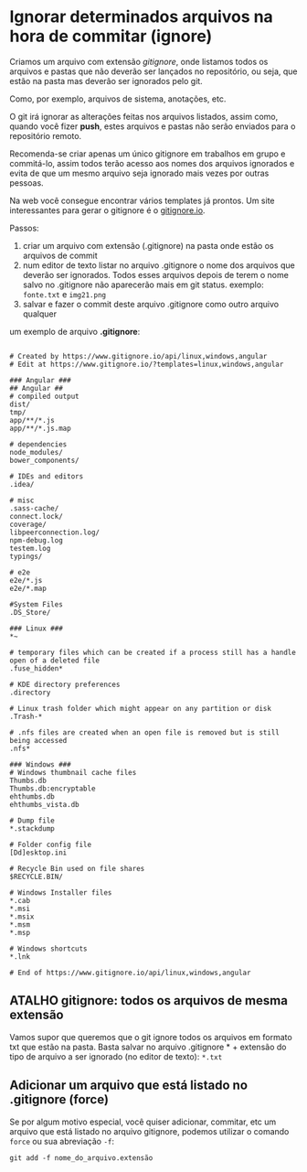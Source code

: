 # Ignorar determinados arquivos na hora de commitar (ignore)

Criamos um arquivo com extensão *gitignore*, onde listamos todos os arquivos e pastas que não deverão ser lançados no repositório, ou seja, que estão na pasta mas deverão ser ignorados pelo git.

Como, por exemplo, arquivos de sistema, anotações, etc.

O git irá ignorar as alterações feitas nos arquivos listados, assim como, quando você fizer **push**, estes arquivos e pastas não serão enviados para o repositório remoto.

Recomenda-se criar apenas um único gitignore em trabalhos em grupo e commitá-lo, assim todos terão acesso aos nomes dos arquivos ignorados e evita de que um mesmo arquivo seja ignorado mais vezes por outras pessoas.

Na web você consegue encontrar vários templates já prontos. Um site interessantes para gerar o gitignore é o [gitignore.io](https://www.gitignore.io/).

Passos:

1.  criar um arquivo com extensão (.gitignore) na pasta onde estão os arquivos de commit
2.  num editor de texto listar no arquivo .gitignore o nome dos arquivos que deverão ser ignorados. Todos esses arquivos depois de terem o nome salvo no .gitignore não aparecerão mais em git status. exemplo:
    `fonte.txt` e
    `img21.png`
3.  salvar e fazer o commit deste arquivo .gitignore como outro arquivo qualquer

um exemplo de arquivo **.gitignore**:

```

# Created by https://www.gitignore.io/api/linux,windows,angular
# Edit at https://www.gitignore.io/?templates=linux,windows,angular

### Angular ###
## Angular ##
# compiled output
dist/
tmp/
app/**/*.js
app/**/*.js.map

# dependencies
node_modules/
bower_components/

# IDEs and editors
.idea/

# misc
.sass-cache/
connect.lock/
coverage/
libpeerconnection.log/
npm-debug.log
testem.log
typings/

# e2e
e2e/*.js
e2e/*.map

#System Files
.DS_Store/

### Linux ###
*~

# temporary files which can be created if a process still has a handle open of a deleted file
.fuse_hidden*

# KDE directory preferences
.directory

# Linux trash folder which might appear on any partition or disk
.Trash-*

# .nfs files are created when an open file is removed but is still being accessed
.nfs*

### Windows ###
# Windows thumbnail cache files
Thumbs.db
Thumbs.db:encryptable
ehthumbs.db
ehthumbs_vista.db

# Dump file
*.stackdump

# Folder config file
[Dd]esktop.ini

# Recycle Bin used on file shares
$RECYCLE.BIN/

# Windows Installer files
*.cab
*.msi
*.msix
*.msm
*.msp

# Windows shortcuts
*.lnk

# End of https://www.gitignore.io/api/linux,windows,angular
```

## ATALHO gitignore: todos os arquivos de mesma extensão

Vamos supor que queremos que o git ignore todos os arquivos em formato txt que estão na pasta. Basta salvar no arquivo .gitignore \* + extensão do tipo de arquivo a ser ignorado (no editor de texto):
`*.txt`

## Adicionar um arquivo que está listado no .gitignore (force)

Se por algum motivo especial, você quiser adicionar, commitar, etc um arquivo que está listado no arquivo gitignore, podemos utilizar o comando `force` ou sua abreviação `-f`:

```
git add -f nome_do_arquivo.extensão
```
